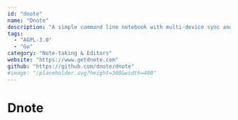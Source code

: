 ```yaml
---
id: "dnote"
name: "Dnote"
description: "A simple command line notebook with multi-device sync and web interface."
tags:
  - "AGPL-3.0"
  - "Go"
category: "Note-taking & Editors"
website: "https://www.getdnote.com"
github: "https://github.com/dnote/dnote"
#image: "/placeholder.svg?height=300&width=400"
---
```


# Dnote
